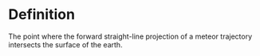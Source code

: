 # Definition

The point where the forward straight-line projection of a meteor
trajectory intersects the surface of the earth.

